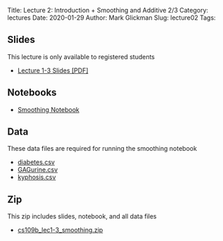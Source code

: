 Title: Lecture 2: Introduction + Smoothing and Additive 2/3
Category: lectures
Date: 2020-01-29
Author: Mark Glickman
Slug: lecture02
Tags:


## Slides
This lecture is only available to registered students

- [Lecture 1-3 Slides [PDF]](https://canvas.harvard.edu/files/9243849/download?download_frd=1)

## Notebooks
- [Smoothing Notebook](https://canvas.harvard.edu/files/9250772/download?download_frd=1)

## Data
These data files are required for running the smoothing notebook

- [diabetes.csv](https://canvas.harvard.edu/files/9250773/download?download_frd=1)
- [GAGurine.csv](https://canvas.harvard.edu/files/9250774/download?download_frd=1)
- [kyphosis.csv](https://canvas.harvard.edu/files/9250775/download?download_frd=1)

## Zip
This zip includes slides, notebook, and all data files

- [cs109b_lec1-3_smoothing.zip](https://canvas.harvard.edu/files/9262851/download?download_frd=1)
